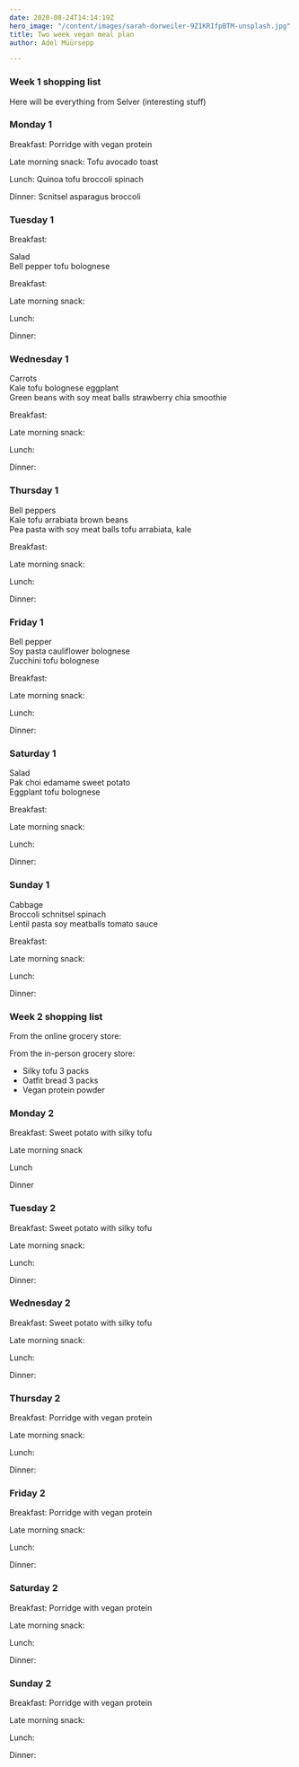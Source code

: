 ```yaml
---
date: 2020-08-24T14:14:19Z
hero_image: "/content/images/sarah-dorweiler-9Z1KRIfpBTM-unsplash.jpg"
title: Two week vegan meal plan
author: Adel Müürsepp

---
```

### Week 1 shopping list

Here will be everything from Selver (interesting stuff)

### Monday 1

Breakfast: Porridge with vegan protein

Late morning snack: Tofu avocado toast

Lunch: Quinoa tofu broccoli spinach

Dinner: Scnitsel asparagus broccoli

### Tuesday 1

Breakfast:

Salad  
Bell pepper tofu bolognese

Breakfast:

Late morning snack:

Lunch:

Dinner:

### Wednesday 1

Carrots  
Kale tofu bolognese eggplant  
Green beans with soy meat balls strawberry chia smoothie

Breakfast:

Late morning snack:

Lunch:

Dinner:

### Thursday 1

Bell peppers  
Kale tofu arrabiata brown beans  
Pea pasta with soy meat balls tofu arrabiata, kale

Breakfast:

Late morning snack:

Lunch:

Dinner:

### Friday 1

Bell pepper  
Soy pasta cauliflower bolognese  
Zucchini tofu bolognese

Breakfast:

Late morning snack:

Lunch:

Dinner:

### Saturday 1

Salad  
Pak choi edamame sweet potato  
Eggplant tofu bolognese

Breakfast:

Late morning snack:

Lunch:

Dinner:

### Sunday 1

Cabbage  
Broccoli schnitsel spinach  
Lentil pasta soy meatballs tomato sauce

Breakfast:

Late morning snack:

Lunch:

Dinner:

### Week 2 shopping list

From the online grocery store:

From the in-person grocery store:

* Silky tofu 3 packs
* Oatfit bread 3 packs
* Vegan protein powder

### Monday 2

Breakfast: Sweet potato with silky tofu

Late morning snack

Lunch

Dinner

### Tuesday 2

Breakfast: Sweet potato with silky tofu

Late morning snack:

Lunch:

Dinner:

### Wednesday 2

Breakfast: Sweet potato with silky tofu

Late morning snack:

Lunch:

Dinner:

### Thursday 2

Breakfast: Porridge with vegan protein

Late morning snack:

Lunch:

Dinner:

### Friday 2

Breakfast: Porridge with vegan protein

Late morning snack:

Lunch:

Dinner:

### Saturday 2

Breakfast: Porridge with vegan protein

Late morning snack:

Lunch:

Dinner:

### Sunday 2

Breakfast: Porridge with vegan protein

Late morning snack:

Lunch:

Dinner: